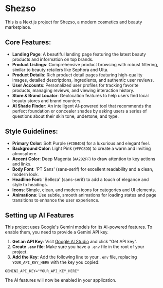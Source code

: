 
# Shezso

This is a Next.js project for Shezso, a modern cosmetics and beauty marketplace.

## Core Features:

- **Landing Page**: A beautiful landing page featuring the latest beauty products and information on top brands.
- **Product Listings**: Comprehensive product browsing with robust filtering, similar to beauty retailers like Sephora and Ulta.
- **Product Details**: Rich product detail pages featuring high-quality images, detailed descriptions, ingredients, and authentic user reviews.
- **User Accounts**: Personalized user profiles for tracking favorite products, managing reviews, and viewing interaction history.
- **Store & Brand Locator**: Geolocation features to help users find local beauty stores and brand counters.
- **AI Shade Finder**: An intelligent AI-powered tool that recommends the perfect foundation or concealer shades by asking users a series of questions about their skin tone, undertone, and type.

## Style Guidelines:

- **Primary Color**: Soft Purple (`#CDB4DB`) for a luxurious and elegant feel.
- **Background Color**: Light Pink (`#FFC8DD`) to create a warm and inviting atmosphere.
- **Accent Color**: Deep Magenta (`#A2D2FF`) to draw attention to key actions and links.
- **Body Font**: 'PT Sans' (sans-serif) for excellent readability and a clean, modern look.
- **Headline Font**: 'Belleza' (sans-serif) to add a touch of elegance and style to headings.
- **Icons**: Simple, clean, and modern icons for categories and UI elements.
- **Animations**: Use subtle, smooth animations for loading states and page transitions to enhance the user experience.

## Setting up AI Features

This project uses Google's Gemini models for its AI-powered features. To enable them, you need to provide a Gemini API key.

1.  **Get an API Key**: Visit [Google AI Studio](https://aistudio.google.com) and click "Get API key".
2.  **Create `.env` file**: Make sure you have a `.env` file in the root of your project.
3.  **Add the Key**: Add the following line to your `.env` file, replacing `YOUR_API_KEY_HERE` with the key you copied:

```
GEMINI_API_KEY="YOUR_API_KEY_HERE"
```

The AI features will now be enabled in your application.
